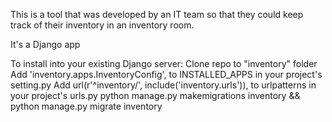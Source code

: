 This is a tool that was developed by an IT team so that they could keep track of their inventory in an inventory room.

It's a Django app

To install into your existing Django server:
Clone repo to "inventory" folder
Add 'inventory.apps.InventoryConfig', to INSTALLED_APPS in your project's setting.py
Add url(r'^inventory/', include('inventory.urls')), to urlpatterns in your project's urls.py
python manage.py makemigrations inventory && python manage.py migrate inventory
